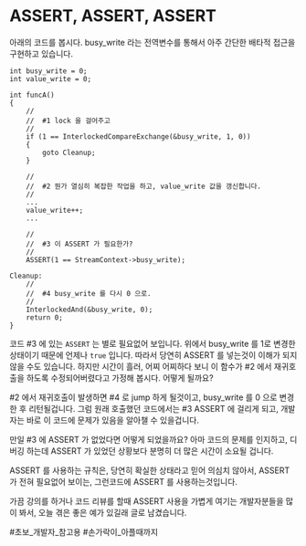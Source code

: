 # ASSERT, ASSERT, ASSERT

아래의 코드를 봅시다. busy_write 라는 전역변수를 통해서 아주 간단한 배타적 접근을 구현하고 있습니다.

    int busy_write = 0;
    int value_write = 0;

    int funcA()
    {
        //
        //  #1 lock 을 걸어주고
        //
        if (1 == InterlockedCompareExchange(&busy_write, 1, 0))
        {
            goto Cleanup;
        }

        //
        //  #2 뭔가 열심히 복잡한 작업을 하고, value_write 값을 갱신합니다.
        //
        ...
        value_write++;
        ...

        //
        //  #3 이 ASSERT 가 필요한가?
        //
        ASSERT(1 == StreamContext->busy_write);

    Cleanup:
        //
        //  #4 busy_write 를 다시 0 으로.
        //
        InterlockedAnd(&busy_write, 0);
        return 0;
    }

코드 #3 에 있는 `ASSERT` 는 별로 필요없어 보입니다. 위에서 busy_write 를 1로 변경한 상태이기 때문에 언제나 `true` 입니다. 따라서 당연히 ASSERT 를 넣는것이 이해가 되지 않을 수도 있습니다. 하지만 시간이 흘러, 어찌 어찌하다 보니 이 함수가 #2 에서 재귀호출을 하도록 수정되어버렸다고 가정해 봅시다. 어떻게 될까요?

\#2 에서 재귀호출이 발생하면 #4 로 jump 하게 될것이고, busy_write 를 0 으로 변경한 후 리턴될겁니다. 그럼 원래 호출했던 코드에서는 #3 ASSERT 에 걸리게 되고, 개발자는 바로 이 코드에 문제가 있음을 알아챌 수 있을겁니다. 

만일 #3 에 ASSERT 가 없었다면 어떻게 되었을까요? 아마 코드의 문제를 인지하고, 디버깅 하는데 ASSERT 가 있었던 상황보다 분명히 더 많은 시간이 소요될 겁니다.

ASSERT 를 사용하는 규칙은, 당연히 확실한 상태라고 믿어 의심치 않아서, ASSERT 가 전혀 필요없어 보이는, 그런코드에 ASSERT 를 사용하는것입니다.

가끔 강의를 하거나 코드 리뷰를 할때 ASSERT 사용을 가볍게 여기는 개발자분들을 많이 봐서, 오늘 겪은 좋은 예가 있길래 글로 남겼습니다.

\#초보_개발자_참고용 \#손가락이_아플때까지